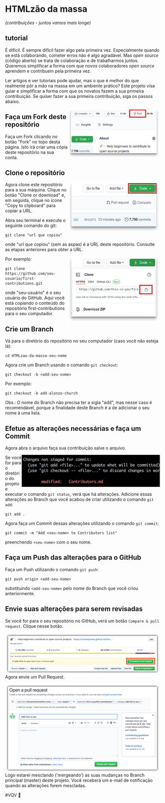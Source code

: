 # HTMLzão da massa
*(contribuições - juntos vamos mais longe)*


## tutorial

É difícil. É sempre difícil fazer algo pela primeira vez. Especialmente quando se está colaborando, cometer erros não é algo agradável. Mas *open source* (código aberto) se trata de colaboração e de trabalharmos juntos. Queremos simplificar a forma com que novos colaboradores *open source* aprendem e contribuem pela primeira vez.

Ler artigos e ver tutoriais pode ajudar, mas o que é melhor do que realmente pôr a mão na massa em um ambiente prático? Este projeto visa guiar e simplificar a forma com que os novatos fazem a sua primeira contribuição. Se quiser fazer a sua primeira contribuição, siga os passos abaixo.

<img align="right" width="300" src="./assets/fork.png" alt="fork deste repositório" />

## Faça um Fork deste repositório

Faça um Fork clicando no botão "Fork" no topo desta página. Isto irá criar uma cópia deste repositório na sua conta.

## Clone o repositório

<img align="right" width="300" src="./assets/clone.png" alt="clonar este repositório" />

Agora clone este repositório para a sua máquina. Clique no botão "Clone or download" e, em seguida, clique no ícone "Copy to clipboard" para copiar a URL.

Abra seu terminal e execute o seguinte comando do git:
```
git clone "url que copiou"
```
onde "url que copiou" (sem as aspas) é a URL deste repositório. Consulte as etapas anteriores para obter a URL.

<img align="right" width="300" src="./assets/copy-to-clipboard.png" alt="copiar URL" />

Por exemplo:
```
git clone https://github.com/seu-usuario/first-contributions.git
```
onde "seu-usuário" é o seu usuário do GitHub. Aqui você está copiando o conteúdo do repositório first-contributions para o seu computador.

## Crie um Branch

Vá para o diretório do repositório no seu computador (caso você não esteja lá):
```
cd HTMLzao-da-massa-seu-nome
```

Agora crie um Branch usando o comando `git checkout`:
```
git checkout -b <add-seu-nome>
```

Por exemplo:
```
git checkout -b add-alonzo-church
```
Obs.: O nome do Branch não precisa ter a sigla "add", mas nesse caso é recomendável, porque a finalidade deste Branch é a de adicionar o seu nome à uma lista.

## Efetue as alterações necessárias e faça um Commit

Agora abra o arquivo faça sua contribuição salve o arquivo. 

<img align="right" width="450" src="./assets/git-status.png" alt="git status" />

Se você for para o diretório do projeto e executar o comando `git status`, verá que há alterações. Adicione essas alterações ao Branch que você acabou de criar utilizando o comando `git add`:
```
git add .
```
Agora faça um Commit dessas alterações utilizando o comando `git commit`:
```
git commit -m "Add <seu-nome> to Contributors list"
```
preenchendo `<seu-nome>` com o seu nome.

## Faça um Push das alterações para o GitHub

Faça um Push utilizando o comando `git push`:
```
git push origin <add-seu-nome>
```
substituindo `<add-seu-nome>` pelo nome do Branch que você criou anteriormente.

## Envie suas alterações para serem revisadas

Se você for para o seu repositório no GitHub, verá um botão `Compare & pull request`. Clique nesse botão.

<img style="float: right;" src="./assets/compare-and-pull.png" alt="Crie um Pull Request" />

Agora envie um Pull Request.

<img style="float: right;" src="./assets/submit-pull-request.png" alt="Envie o Pull Request" />

Logo estarei mesclando ('mergeando') as suas mudanças no Branch principal (master) deste projeto. Você receberá um e-mail de notificação quando as alterações forem mescladas.

#VQV :rocket:
